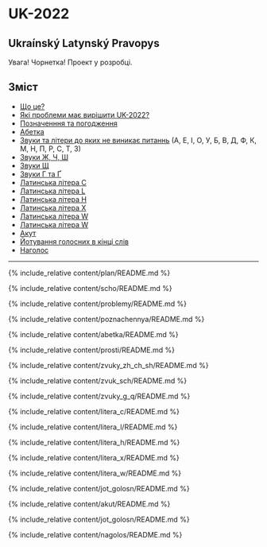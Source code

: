# UK-2022

## Ukraínský Latynský Pravopys

<span class='warn'>Увага! Чорнетка!</span> Проект у розробці.


<a name="top"></a>

## Зміст

- [Що це?](#scho)
- [Які проблеми має вирішити UK-2022?](#problemy)
- [Позначенння та погодження](#poznachennya)
- [Абетка](#abetka)
- [Звуки та літери до яких не виникає питаннь](#prosti) (А, Е, І, О, У, Б, В, Д, Ф, К, М, Н, П, Р, С, Т, З)
- [Звуки Ж, Ч, Ш](#zvuky_zh_ch_sh)
- [Звуки Щ](#zvuk_sch)
- [Звуки Г та Ґ](#zvuky_g_q)
- [Латинська літера C](#litera_c)
- [Латинська літера L](#litera_l)
- [Латинська літера H](#litera_h)
- [Латинська літера X](#litera_x)
- [Латинська літера W](#litera_w)
- [Латинська літера W](#litera_w)
- [Акут](#akut)
- [Йотування голосних в кінці слів](#jot_golosn)
- [Наголос](#nagolos)

---

{% include_relative content/plan/README.md %}

{% include_relative content/scho/README.md %}

{% include_relative content/problemy/README.md %}

{% include_relative content/poznachennya/README.md %}

{% include_relative content/abetka/README.md %}

{% include_relative content/prosti/README.md %}

{% include_relative content/zvuky_zh_ch_sh/README.md %}

{% include_relative content/zvuk_sch/README.md %}

{% include_relative content/zvuky_g_q/README.md %}

{% include_relative content/litera_c/README.md %}

{% include_relative content/litera_l/README.md %}

{% include_relative content/litera_h/README.md %}

{% include_relative content/litera_x/README.md %}

{% include_relative content/litera_w/README.md %}

{% include_relative content/jot_golosn/README.md %}

{% include_relative content/akut/README.md %}

{% include_relative content/jot_golosn/README.md %}

{% include_relative content/nagolos/README.md %}


